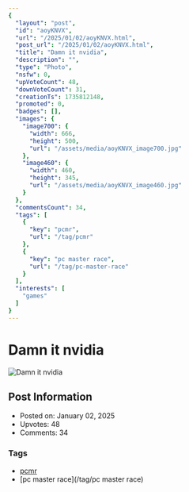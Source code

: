 ```yaml
---
{
  "layout": "post",
  "id": "aoyKNVX",
  "url": "/2025/01/02/aoyKNVX.html",
  "post_url": "/2025/01/02/aoyKNVX.html",
  "title": "Damn it nvidia",
  "description": "",
  "type": "Photo",
  "nsfw": 0,
  "upVoteCount": 48,
  "downVoteCount": 31,
  "creationTs": 1735812148,
  "promoted": 0,
  "badges": [],
  "images": {
    "image700": {
      "width": 666,
      "height": 500,
      "url": "/assets/media/aoyKNVX_image700.jpg"
    },
    "image460": {
      "width": 460,
      "height": 345,
      "url": "/assets/media/aoyKNVX_image460.jpg"
    }
  },
  "commentsCount": 34,
  "tags": [
    {
      "key": "pcmr",
      "url": "/tag/pcmr"
    },
    {
      "key": "pc master race",
      "url": "/tag/pc-master-race"
    }
  ],
  "interests": [
    "games"
  ]
}
---
```


# Damn it nvidia

![Damn it nvidia](/assets/media/aoyKNVX_image700.jpg)

## Post Information

- Posted on: January 02, 2025
- Upvotes: 48
- Comments: 34

### Tags

- [pcmr](/tag/pcmr)
- [pc master race](/tag/pc master race)
